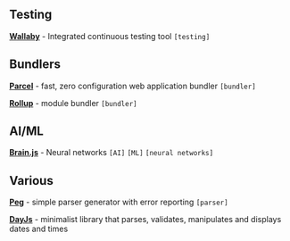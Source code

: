 ## Testing

[**Wallaby**](https://wallabyjs.com/) - Integrated continuous testing tool `[testing]`

## Bundlers

[**Parcel**](https://parceljs.org/) - fast, zero configuration web application bundler `[bundler]`

[**Rollup**](https://rollupjs.org) - module bundler `[bundler]`

## AI/ML

[**Brain.js**](https://github.com/BrainJS/brain.js) - Neural networks `[AI]` `[ML]` `[neural networks]`

## Various

[**Peg**](https://pegjs.org/) - simple parser generator with error reporting `[parser]`

[**DayJs**](https://github.com/iamkun/dayjs) - minimalist library that parses, validates, manipulates and displays dates and times
